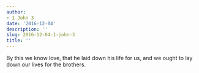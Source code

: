 ```yaml
---
author:
- 1 John 3
date: '2016-12-04'
description: ''
slug: 2016-12-04-1-john-3
title: ''
---
```

By this we know love, that he laid down his life for us, and we ought to lay down our lives for the brothers.




